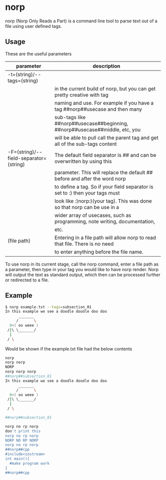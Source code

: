 # norp
norp (Norp Only Reads a Part) is a command line tool to parse text out of a file using user defined tags.

## Usage

These are the useful parameters

| parameter                              | description                                                                  |
| -------------------------------------- | ---------------------------------------------------------------------------- |
| -t=(string)/--tags=(string) |          | Enter in the tag you would like norp to pick up. This can only be one tag    |
|                                        | in the current build of norp, but you can get pretty creative with tag       |
|                                        | naming and use. For example if you have a tag ##norp##usecase and then many  |
|                                        | sub-tags like ##norp##usecase##beginning, ##norp##usecase##middle, etc, you  |
|                                        | will be able to pull call the parent tag and get all of the sub-tags content |
| -F=(string)/--field-separator=(string) | The default field separator is ## and can be overwritten by using this       |
|                                        | parameter. This will replace the default ## before and after the word norp   |
|                                        | to define a tag. So if your field separator is set to :) then your tags must |
|                                        | look like :)norp:)(your tag). This was done so that norp can be use in a     |
|                                        | wider array of usecases, such as programming, note writing, documentation,   |
|                                        | etc.                                                                         |
| (file path)                            | Entering in a file path will allow norp to read that file. There is no need  |
|                                        | to enter anything before the file name.                                      |
                               

To use norp in its current stage, call the norp command, enter a file path as a parameter, then type in your tag you would like to have norp render. Norp will output the text as standard output, which then can be processed further or redirected to a file.

## Example

```bash
$ norp example.txt --tags=subsection_01
In this example we see a doodle doodle doo doo
      _______
     /       \
  0<( oo weee )
 /|\ \_______/
  |
 / \

```

Would be shown if the example.txt file had the below contents
```bash
norp
norp norp
NORP
norp norp norp
##norp##subsection_01
In this example we see a doodle doodle doo doo
      _______
     /       \
  0<( oo weee )
 /|\ \_______/
  |
 / \

##norp##subsection_01

norp no rp norp
don't print this
norp no rp norp
NORP NO RP NORP
norp no rp norp
##norp##cpp
#include<iostream>
int main(){
  #make program work
}
##norp##cpp
```
